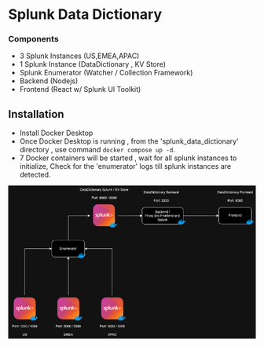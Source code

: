 # Splunk Data Dictionary
### Components
* 3 Splunk Instances (US,EMEA,APAC)
* 1 Splunk Instance (DataDictionary , KV Store)
* Splunk Enumerator (Watcher / Collection Framework)
* Backend (Nodejs)
* Frontend (React w/ Splunk UI Toolkit)

## Installation
* Install Docker Desktop 
* Once Docker Desktop is running , from the 'splunk_data_dictionary' directory , use command ```docker compose up -d```.
* 7 Docker containers will be started , wait for all splunk instances to initialize, Check for the 'enumerator' logs till splunk instances are detected.

![Flow](splunk.drawio.png)
